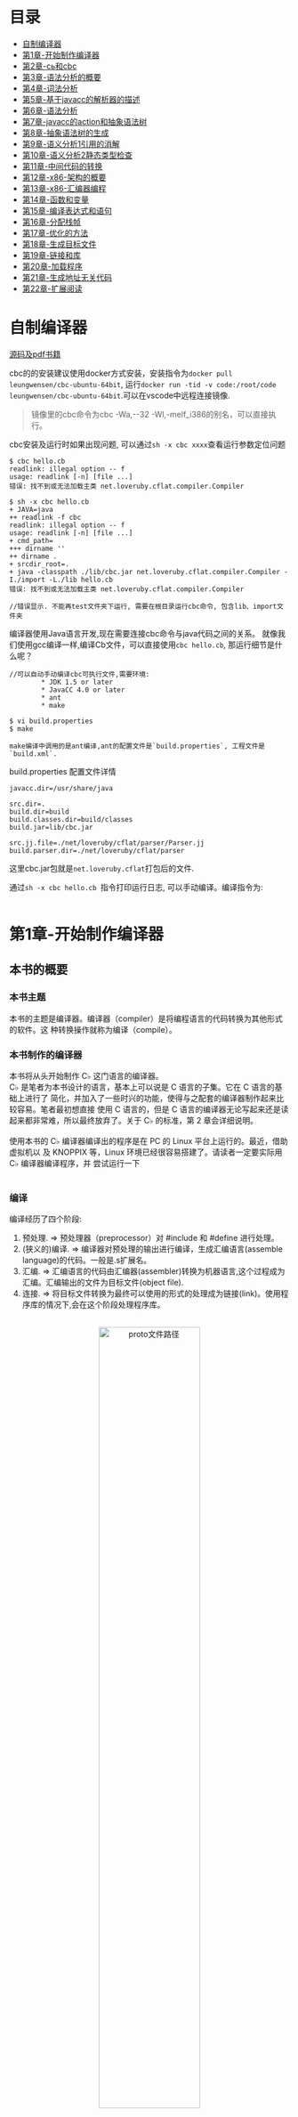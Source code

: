 # 目录
- [自制编译器](#自制编译器)
- [第1章-开始制作编译器](#第1章-开始制作编译器)
- [第2章-cь和cbc](#第2章-cь和cbc)
- [第3章-语法分析的概要](#第3章-语法分析的概要)
- [第4章-词法分析](#第4章-词法分析)
- [第5章-基于javacc的解析器的描述](#第5章-基于javacc的解析器的描述)
- [第6章-语法分析](#第6章-语法分析)
- [第7章-javacc的action和抽象语法树](#第7章-javacc的action和抽象语法树)
- [第8章-抽象语法树的生成](#第8章-抽象语法树的生成)
- [第9章-语义分析1引用的消解](#第9章-语义分析1引用的消解)
- [第10章-语义分析2静态类型检查](#第10章-语义分析2静态类型检查)
- [第11章-中间代码的转换](#第11章-中间代码的转换)
- [第12章-x86-架构的概要](#第12章-x86-架构的概要)
- [第13章-x86-汇编器编程](#第13章-x86-汇编器编程)
- [第14章-函数和变量](#第14章-函数和变量)
- [第15章-编译表达式和语句](#第15章-编译表达式和语句)
- [第16章-分配栈帧](#第16章-分配栈帧)
- [第17章-优化的方法](#第17章-优化的方法)
- [第18章-生成目标文件](#第18章-生成目标文件)
- [第19章-链接和库](#第19章-链接和库)
- [第20章-加载程序](#第20章-加载程序)
- [第21章-生成地址无关代码](#第21章-生成地址无关代码)
- [第22章-扩展阅读](#第22章-扩展阅读)

# 自制编译器
[源码及pdf书籍](res)  

cbc的的安装建议使用docker方式安装，安装指令为`docker pull leungwensen/cbc-ubuntu-64bit`, 运行`docker run -tid -v code:/root/code leungwensen/cbc-ubuntu-64bit`.可以在vscode中远程连接镜像.     
> 镜像里的cbc命令为cbc -Wa,--32 -Wl,-melf_i386的别名，可以直接执行。  

cbc安装及运行时如果出现问题, 可以通过`sh -x cbc xxxx`查看运行参数定位问题    
```console
$ cbc hello.cb 
readlink: illegal option -- f
usage: readlink [-n] [file ...]
错误: 找不到或无法加载主类 net.loveruby.cflat.compiler.Compiler

$ sh -x cbc hello.cb 
+ JAVA=java
++ readlink -f cbc
readlink: illegal option -- f
usage: readlink [-n] [file ...]
+ cmd_path=
+++ dirname ''
++ dirname .
+ srcdir_root=.
+ java -classpath ./lib/cbc.jar net.loveruby.cflat.compiler.Compiler -I./import -L./lib hello.cb
错误: 找不到或无法加载主类 net.loveruby.cflat.compiler.Compiler

//错误显示. 不能再test文件夹下运行, 需要在根目录运行cbc命令, 包含lib、import文件夹  
```
  
编译器使用Java语言开发,现在需要连接cbc命令与java代码之间的关系。 
就像我们使用gcc编译一样,编译Cb文件，可以直接使用`cbc hello.cb`, 
那运行细节是什么呢？ 

```
//可以自动手动编译cbc可执行文件,需要环境: 
        * JDK 1.5 or later
        * JavaCC 4.0 or later
        * ant
        * make

$ vi build.properties
$ make

make编译中调用的是ant编译,ant的配置文件是`build.properties`, 工程文件是`build.xml`.   
```

build.properties 配置文件详情  
```
javacc.dir=/usr/share/java

src.dir=.
build.dir=build
build.classes.dir=build/classes
build.jar=lib/cbc.jar

src.jj.file=./net/loveruby/cflat/parser/Parser.jj
build.parser.dir=./net/loveruby/cflat/parser
```

这里cbc.jar包就是`net.loveruby.cflat`打包后的文件.  


通过`sh -x cbc hello.cb `指令打印运行日志, 可以手动编译。编译指令为:
```console
```

# 第1章-开始制作编译器 
## 本书的概要
### 本书主题
本书的主题是编译器。编译器（compiler）是将编程语言的代码转换为其他形式的软件。这
种转换操作就称为编译（compile）。  

### 本书制作的编译器
本书将从头开始制作 C♭ 这门语言的编译器。 
<br>
C♭ 是笔者为本书设计的语言，基本上可以说是 C 语言的子集。它在 C 语言的基础上进行了
简化，并加入了一些时兴的功能，使得与之配套的编译器制作起来比较容易。笔者最初想直接
使用 C 语言的，但是 C 语言的编译器无论写起来还是读起来都非常难，所以最终放弃了。关于
C♭ 的标准，第 2 章会详细说明。  
<br>
使用本书的 C♭ 编译器编译出的程序是在 PC 的 Linux 平台上运行的。最近，借助虚拟机以
及 KNOPPIX 等，Linux 环境已经很容易搭建了。请读者一定要实际用 C♭ 编译器编译程序，并
尝试运行一下  
<br>
### 编译  
编译经历了四个阶段:  
1. 预处理. => 预处理器（preprocessor）对 #include 和 #define 进行处理。
2. (狭义的)编译.  => 编译器对预处理的输出进行编译，生成汇编语言(assemble language)的代码。一般是.s扩展名。
3. 汇编.  => 汇编语言的代码由汇编器(assembler)转换为机器语言,这个过程成为汇编。汇编输出的文件为目标文件(object file).
4. 连接.  => 将目标文件转换为最终可以使用的形式的处理成为链接(link)。使用程序库的情况下,会在这个阶段处理程序库。  

<br>
<div align=center>
<img src="./res/image/chapter1-1.png" width="60%" height="60%" title="proto文件路径"></img>  
</div>
<br>

### 编程语言的运行方式  
编译器会对程序进行编译，将其转换为可执行的形式。另外也有不进行编译，直接运行编程语
言的方法。解释器（interpreter）就是这样一个例子。解释器不将程序转换为别的语言，而是直接
运行。例如 Ruby 和 Perl 的语言处理器就是用解释器来实现的。 
 
运行语言的手段不只一种。例如，C 语言也可以用解释器来解释执行，Ruby 也可以编译成机
器语言或者 Java 的二进制码。也就是说，编程语言与其运行方式可以自由搭配。因此，编译器也
好，解释器也罢，都是处理并运行编程语言的手段之一，统称为编程语言处理器（programming
language processor ）。  

但是，根据语言的特点，其运行方式有适合、不适合该语言之说。一般来说，有静态类型检查
（static type checking）、要求较高可靠性的情况下使用编译的方式；相反，没有静态类型检查、对
灵活性的要求高于严密性的情况下，则使用解释的方式。  

静态类型检查是指在程序开始运行之前，对函数的返回值以及参数的类型进行检查的功能。与
之相对，在程序运行过程中随时进行类型检查的方式称为动态类型检查（dynamic type checking）。
这里提到的“动态”“静态”在语言处理器的话题中经常出现，所以最好记住。说到“静态”，
就是指不运行程序而进行某些处理；说到“动态”，就是指一边运行程序一边进行某些处理。  

## 编译过程 
### 编译的4个过程  
狭义的编译大致可以分为下面4个阶段:  
1. 语法分析
2. 语义分析
3. 生成中间代码
4. 代码生成  

### 语法分析
为了运行C和Java的程序，首先要对代码进行解析(parse)，也成为语法分析(syntax analyzing)。解析代码的程序模块成为解析器(parser)
或语法分析器(syntax analyzer)。  
  
那么“易于计算机理解的形式”究竟是怎样的形式呢？那就是称为语法树(syntax tree)的
形式。顾名思义，**语法树是树状的构造**。将代码转化为语法树形式的过程如图 1.3 所示。  
<br>
<div align=center>
<img src="./res/image/chapter1-3.png" width="50%" height="50%" title="proto文件路径"></img>  
</div>
<br>

### 语义分析
通过解析代码获得语法树后，接着就要解析语法树，出去多余的内容，添加必要的信息。
生成抽象语法树（Abstract Syntax Tree，AST）这样一种数据结构。上述处理就是语义分析semantic analysis）。  

语法分析只是对代码的表象进行分析，语义分析则是对表象之外的部分进行分析。举例来
说，语义分析包括以下这些处理。
- 区分变量为局部变量还是全局变量  
- 解析变量的声明和引用  
- 变量和表达式的类型检查  
- 检查在引用变量之前是否进行了初始化  
- 检查函数是否按照定义返回了结果  

上述处理的结果都会反映到抽象语法树中。语法分析生成的语法树只是将代码的构造照搬
了过来，而语义分析生成的抽象语法树中还包含了语义信息。例如，在变量的引用和定义之间
添加链接，适当地增加类型转换等命令，使表达式的类型一致。另外，语法树中的表达式外侧
的括号、行末的分号等，在抽象语法树中都被省略了。  

### 生成中间代码
生成抽象语法树后，接着将抽象语法树转化为只在编译器内部使用的中间代码(IntermediateRepresentation，IR)。  
之所以特地转化为中间代码，主要是为了支持多种编程语言或者机器语言。

### 代码生成  
最后把中间代码转换为汇编语言，这个阶段称为代码生成（code generation）。负责代码生
成的程序模块称为代码生成器（code generator）。  

代码生成的关键在于如何来填补编程语言和汇编语言之间的差异。一般而言，比起编程语
言，汇编语言在使用上面的限制要多一些。例如，C 和 Java 可以随心所欲地定义局部变量，而
汇编语言中能够分配给局部变量的寄存器只有不到 30 个而已。处理流程控制方面也只有和 goto
语句功能类似的跳转指令。在这样的限制下，还必须以不改变程序的原有语义为前提进行转换。  


### 优化
除了之前讲述的 4 个阶段之外，现实的编译器还包括优化（optimization）阶段。
现在的计算机，即便是同样的代码，根据编译器优化性能的不同，运行速度也会有数倍的
差距。由于编译器要处理相当多的程序，因此在制作编译器时，最重要的一点就是要尽可能地
提高编译出来的程序的性能。  

优化可以在编译器的各个环节进行。可以对抽象语法树进行优化，可以对中间代码的代码
进行优化，也可以对转换后的机器语言进行优化。进一步来说，不仅是编译器，对链接以及运
行时调用的程序库的代码也都可以进行优化。  

### 总结
经过上述 4 个阶段，以文本形式编写的代码就被转换为了汇编语言。之后就是汇编器和链
接器的工作了。  

**本书中所制作的编译器主要实现上述4个阶段的处理。**


## 使用cb编译器进行编译  
建议使用docker安装镜像，镜像安装及使用见[自制编译器](#自制编译器)  

[回到目录](#目录)
# 第2章-cь和cbc
[回到目录](#目录)
# 第3章-语法分析的概要
[回到目录](#目录)
# 第4章-词法分析
[回到目录](#目录)
# 第5章-基于javacc的解析器的描述
[回到目录](#目录)
# 第6章-语法分析
[回到目录](#目录)
# 第7章-javacc的action和抽象语法树
[回到目录](#目录)
# 第8章-抽象语法树的生成
[回到目录](#目录)
# 第9章-语义分析1引用的消解
[回到目录](#目录)
# 第10章-语义分析2静态类型检查
[回到目录](#目录)
# 第11章-中间代码的转换
[回到目录](#目录)
# 第12章-x86-架构的概要
[回到目录](#目录)
# 第13章-x86-汇编器编程
[回到目录](#目录)
# 第14章-函数和变量
[回到目录](#目录)
# 第15章-编译表达式和语句
[回到目录](#目录)
# 第16章-分配栈帧
[回到目录](#目录)
# 第17章-优化的方法
[回到目录](#目录)
# 第18章-生成目标文件
[回到目录](#目录)
# 第19章-链接和库
[回到目录](#目录)
# 第20章-加载程序
[回到目录](#目录)
# 第21章-生成地址无关代码
[回到目录](#目录)
# 第22章-扩展阅读
[回到目录](#目录)
